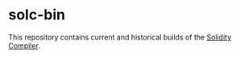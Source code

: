 # solc-bin
This repository contains current and historical builds of the [Solidity Compiler](https://github.com/ethereum/solidity/).
